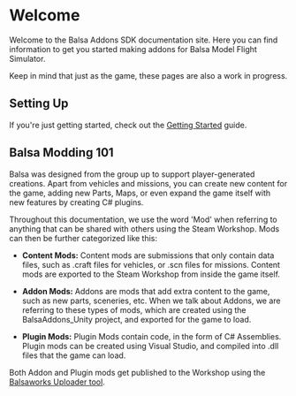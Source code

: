 # Welcome
Welcome to the Balsa Addons SDK documentation site. Here you can find information to get you started making addons for Balsa Model Flight Simulator.

Keep in mind that just as the game, these pages are also a work in progress.

## Setting Up
If you're just getting started, check out the [Getting Started](wiki/gettingstarted.md) guide.


## Balsa Modding 101
Balsa was designed from the group up to support player-generated creations. Apart from vehicles and missions, you can create new content for the game, adding new Parts, Maps, or even expand the game itself with new features by creating C# plugins. 

Throughout this documentation, we use the word 'Mod' when referring to anything that can be shared with others using the Steam Workshop. Mods can then be further categorized like this:


* **Content Mods:**
 	Content mods are submissions that only contain data files, such as .craft files for vehicles, or .scn files for missions. Content mods are exported to the Steam Workshop from inside the game itself.
  
  
  
* **Addon Mods:**
	Addons are mods that add extra content to the game, such as new parts, sceneries, etc. When we talk about Addons, we are referring to these types of mods, which are created using the BalsaAddons_Unity project, and exported for the game to load.
  
  
  
* **Plugin Mods:**
	Plugin Mods contain code, in the form of C# Assemblies. Plugin mods can be created using Visual Studio, and compiled into .dll files that the game can load.
  

Both Addon and Plugin mods get published to the Workshop using the [Balsaworks Uploader tool](uploader.md).



